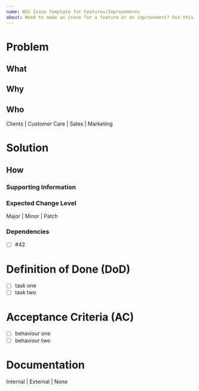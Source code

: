 ```yaml
---
name: WGS Issue Template for Features/Improvements
about: Need to make an issue for a feature or an improvement? Use this.
---
```


<!-- The Title above should describe clearly and concisely the "what" -->
<!-- Any issue which has missing info does not fulfill our DoR and cannot progress -->
# Problem
## What
<!-- What would you like to do/fix? -->
## Why
<!-- Why should this change be made? -->
## Who
<!-- Who this change is made for? Who are the stakeholders? -->
<!-- Pick one or several of these (bug fixes help the Clients, but Customer Care may want to know when they are made available) -->
Clients | Customer Care | Sales | Marketing

# Solution
## How
<!-- How should this change be made? -->
### Supporting Information
<!-- Screenshots of what you are thinking, links to websites or blogs with examples, link to a new API documentation, etc. Add them all here -->
### Expected Change Level
<!-- Pick one of these -->
Major | Minor | Patch
### Dependencies
<!-- List of other issues, teams, actions, etc. that are needed for this issue -->
- [ ] #42

# Definition of Done (DoD)
<!-- Breakdown of this issue into smaller tasks/steps to track the progress -->
- [ ] task one
- [ ] task two

# Acceptance Criteria (AC)
<!-- Clearly defined expectations of the solution -->
- [ ] behaviour one
- [ ] behaviour two

# Documentation
<!-- Type of documentation required (even if you choose "None", please add more details as to what is required and why) -->
<!-- Pick one of these -->
Internal | External | None
